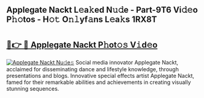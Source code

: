 ## Applegate Nackt L𝚎a𝚔ed N𝚞𝚍e - Part-9T6 Vi𝚍𝚎o P𝚑𝚘tos - H𝚘𝚝 O𝚗𝚕yf𝚊ns L𝚎a𝚔s 1RX8T

# <h2><a href="http://kf5us6.oniu.top/?m=Applegate+Nackt">🔗👉 🔴 Applegate Nackt P𝚑ot𝚘𝚜 V𝚒d𝚎o</a></h2>

[![Applegate Nackt Nu𝚍e𝚜](https://i.imgur.com/0qMVB7G.gif)](http://kf5us6.oniu.top/?m=Applegate+Nackt)
Social media innovator Applegate Nackt, acclaimed for disseminating dance and lifestyle knowledge, through presentations and blogs. Innovative special effects artist Applegate Nackt, famed for their remarkable abilities and achievements in creating visually stunning sequences.  
